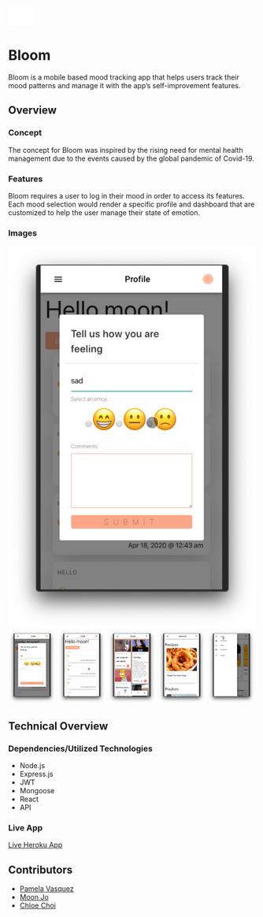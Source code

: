 <img src ="./client/src/img/bloom-splash.gif" style="height:40px"/>

# Bloom

Bloom is a mobile based mood tracking app that helps users track their mood patterns and manage it with the app’s self-improvement features.

## Overview

### Concept

The concept for Bloom was inspired by the rising need for mental health management due to the events caused by the global pandemic of Covid-19.

### Features

Bloom requires a user to log in their mood in order to access its features.
Each mood selection would render a specific profile and dashboard that are customized to help the user manage their state of emotion.

### Images
![Logo mood change](/Screenshots/Logmood.png)
<img src="./Screenshots/Logmood.png" style="height:150px;">
<img src="./Screenshots/Moodlog.png" style="height:150px;">
<img src="./Screenshots/Content-playlist.png" style="height:150px;">
<img src="./Screenshots/Bookmark.png" style="height:150px;">
<img src="./Screenshots/Sidemenu.png" style="height:150px;">

## Technical Overview


### Dependencies/Utilized Technologies

- Node.js
- Express.js
- JWT
- Mongoose
- React
- API

### Live App

[Live Heroku App](https://projectbloom.herokuapp.com/)


## Contributors

- [Pamela Vasquez](https://github.com/pamelv)
- [Moon Jo](https://github.com/moon-mnny)
- [Chloe Choi](https://github.com/chloec222)
